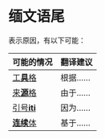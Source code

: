 # 缅文语尾

表示原因，有以下可能：

|可能的情况|翻译建议|
|-|-|
|[工**具**格](https://assets-hk.wikipali.org/pali-handbook/zh-Hans/basic-relation/instr/instr-cau.html)|根据……|
|[来**源**格](https://assets-hk.wikipali.org/pali-handbook/zh-Hans/basic-relation/abl/abl-cau.html)|由于……|
|[引号**iti**](https://assets-hk.wikipali.org/pali-handbook/zh-Hans/basic-relation/other/iti.html#%E5%8E%9F%E5%9B%A0%E7%8A%B6%E8%AF%ADcausative-particle)|因为……|
|[**连续**体](https://assets-hk.wikipali.org/pali-handbook/zh-Hans/basic-relation/verb/ger.html#%E4%BE%8B%E5%8F%A53)|基于……|